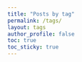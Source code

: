 ```yaml
---
title: "Posts by tag"
permalink: /tags/
layout: tags
author_profile: false
toc: true
toc_sticky: true
---
```

